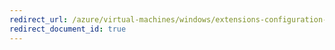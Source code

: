 ```yaml
---
redirect_url: /azure/virtual-machines/windows/extensions-configuration-samples
redirect_document_id: true
---
```

